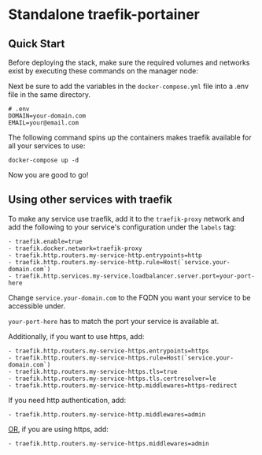 # Standalone traefik-portainer

## Quick Start
Before deploying the stack, make sure the required volumes and networks exist by executing these commands on the manager node:

Next be sure to add the variables in the `docker-compose.yml` file into a .env file in the same directory.

    # .env
    DOMAIN=your-domain.com
    EMAIL=your@email.com

The following command spins up the containers makes traefik available for all your services to use:
    
    docker-compose up -d

Now you are good to go!

## Using other services with traefik
To make any service use traefik, add it to the `traefik-proxy` network and add the following to your service's configuration under the `labels` tag:

    - traefik.enable=true
    - traefik.docker.network=traefik-proxy
    - traefik.http.routers.my-service-http.entrypoints=http
    - traefik.http.routers.my-service-http.rule=Host(`service.your-domain.com`)
    - traefik.http.services.my-service.loadbalancer.server.port=your-port-here
      
Change `service.your-domain.com` to the FQDN you want your service to be accessible under.

`your-port-here` has to match the port your service is available at.

Additionally, if you want to use https, add:

    - traefik.http.routers.my-service-https.entrypoints=https
    - traefik.http.routers.my-service-https.rule=Host(`service.your-domain.com`)
    - traefik.http.routers.my-service-https.tls=true
    - traefik.http.routers.my-service-https.tls.certresolver=le
    - traefik.http.routers.my-service-http.middlewares=https-redirect

If you need http authentication, add:

    - traefik.http.routers.my-service-http.middlewares=admin

<u>OR</u>, if you are using https, add:

    - traefik.http.routers.my-service-https.middlewares=admin
      
